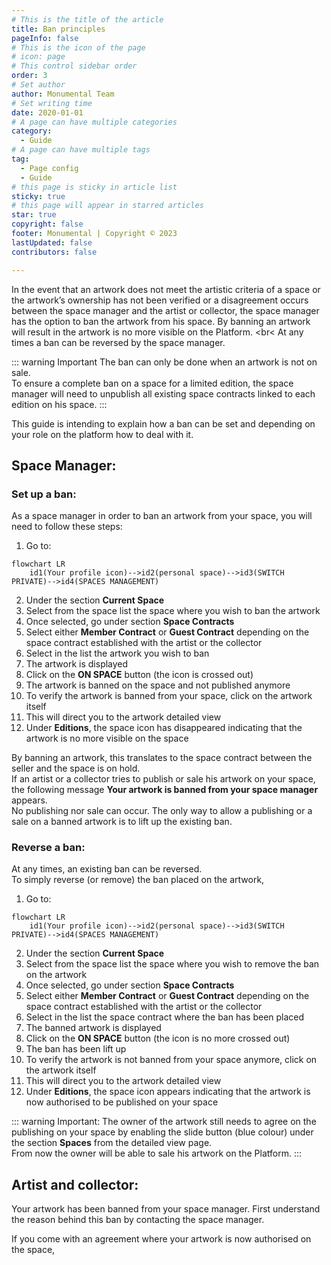 ```yaml
---
# This is the title of the article
title: Ban principles
pageInfo: false
# This is the icon of the page
# icon: page
# This control sidebar order
order: 3
# Set author
author: Monumental Team     
# Set writing time
date: 2020-01-01
# A page can have multiple categories
category:
  - Guide
# A page can have multiple tags
tag:
  - Page config
  - Guide
# this page is sticky in article list
sticky: true
# this page will appear in starred articles
star: true
copyright: false
footer: Monumental | Copyright © 2023
lastUpdated: false
contributors: false

---
```

In the event that an artwork does not meet the artistic criteria of a space or the artwork’s ownership has not been verified or a disagreement occurs between the space manager and the artist or collector, the space manager has the option to ban the artwork from his space. By banning an artwork will result in the artwork is no more visible on the Platform. 
<br<
At any times a ban can be reversed by the space manager.

::: warning Important
The ban can only be done when an artwork is not on sale. 
<br>
To ensure a complete ban on a space for a limited edition, the space manager will need to unpublish all existing space contracts linked to each edition on his space.
:::

This guide is intending to explain how a ban can be set and depending on your role on the platform how to deal with it.

## Space Manager:

### Set up a ban:
As a space manager in order to ban an artwork from your space, you will need to follow these steps:
1.	Go to:
```mermaid
flowchart LR
    id1(Your profile icon)-->id2(personal space)-->id3(SWITCH PRIVATE)-->id4(SPACES MANAGEMENT)
```
2. Under the section **Current Space**
3. Select from the space list the space where you wish to ban the artwork
4. Once selected, go under section **Space Contracts**
5. Select either **Member Contract** or **Guest Contract** depending on the space contract established with the artist or the collector
6. Select in the list the artwork you wish to ban
7. The artwork is displayed
8. Click on the **ON SPACE** button (the icon is crossed out)
9. The artwork is banned on the space and not published anymore 
10. To verify the artwork is banned from your space, click on the artwork itself
11. This will direct you to the artwork detailed view
12. Under **Editions**, the space icon has disappeared indicating that the artwork is no more visible on the space


By banning an artwork, this translates to the space contract between the seller and the space is on hold.
<br>
If an artist or a collector tries to publish or sale his artwork on your space, the following message **Your artwork is banned from your space manager** appears. <br>
No publishing nor sale can occur. The only way to allow a publishing or a sale on a banned artwork is to lift up the existing ban.

### Reverse a ban:

At any times, an existing ban can be reversed. 
<br>
To simply reverse (or remove) the ban placed on the artwork, 

1. Go to:

```mermaid
flowchart LR
    id1(Your profile icon)-->id2(personal space)-->id3(SWITCH PRIVATE)-->id4(SPACES MANAGEMENT)
```

2. Under the section **Current Space**
3. Select from the space list the space where you wish to remove the ban on the artwork
4. Once selected, go under section **Space Contracts**
5. Select either **Member Contract** or **Guest Contract** depending on the space contract established with the artist or the collector
6. Select in the list the space contract where the ban has been placed
7. The banned artwork is displayed
8. Click on the **ON SPACE** button (the icon is no more crossed out)
9. The ban has been lift up
10. To verify the artwork is not banned from your space anymore, click on the artwork itself
11. This will direct you to the artwork detailed view
12. Under **Editions**, the space icon appears indicating that the artwork is now authorised to be published on your space

::: warning Important:
The owner of the artwork still needs to agree on the publishing on your space by enabling the slide button (blue colour) under the section **Spaces** from the detailed view page. <br>
From now the owner will be able to sale his artwork on the Platform.
:::

## Artist and collector:
Your artwork has been banned from your space manager. First understand the reason behind this ban by contacting the space manager. 

If you come with an agreement where your artwork is now authorised on the space,

